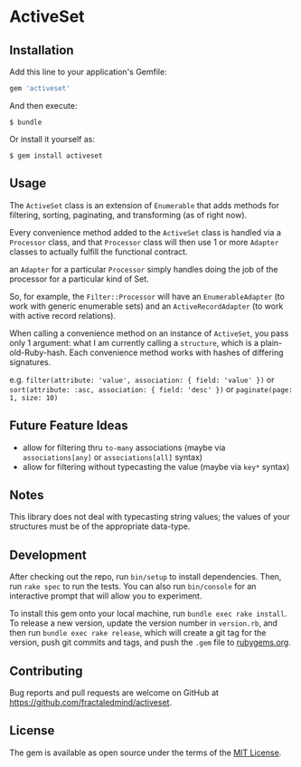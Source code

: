 # ActiveSet

## Installation

Add this line to your application's Gemfile:

```ruby
gem 'activeset'
```

And then execute:

    $ bundle

Or install it yourself as:

    $ gem install activeset

## Usage

The `ActiveSet` class is an extension of `Enumerable` that adds methods for filtering, sorting, paginating, and transforming (as of right now).

Every convenience method added to the `ActiveSet` class is handled via a `Processor` class, and that `Processor` class will then use 1 or more `Adapter` classes to actually fulfill the functional contract.

an `Adapter` for a particular `Processor` simply handles doing the job of the processor for a particular kind of Set.

So, for example, the `Filter::Processor` will have an `EnumerableAdapter` (to work with generic enumerable sets) and an `ActiveRecordAdapter` (to work with active record relations).

When calling a convenience method on an instance of `ActiveSet`, you pass only 1 argument: what I am currently calling a `structure`, which is a plain-old-Ruby-hash. Each convenience method works with hashes of differing signatures.

e.g. `filter(attribute: 'value', association: { field: 'value' })` or `sort(attribute: :asc, association: { field: 'desc' })` or `paginate(page: 1, size: 10)`

## Future Feature Ideas

- allow for filtering thru `to-many` associations (maybe via `associations[any]` or `associations[all]` syntax)
- allow for filtering without typecasting the value (maybe via `key*` syntax)

## Notes

This library does not deal with typecasting string values; the values of your structures must be of the appropriate data-type.

## Development

After checking out the repo, run `bin/setup` to install dependencies. Then, run `rake spec` to run the tests. You can also run `bin/console` for an interactive prompt that will allow you to experiment.

To install this gem onto your local machine, run `bundle exec rake install`. To release a new version, update the version number in `version.rb`, and then run `bundle exec rake release`, which will create a git tag for the version, push git commits and tags, and push the `.gem` file to [rubygems.org](https://rubygems.org).

## Contributing

Bug reports and pull requests are welcome on GitHub at https://github.com/fractaledmind/activeset.

## License

The gem is available as open source under the terms of the [MIT License](http://opensource.org/licenses/MIT).

